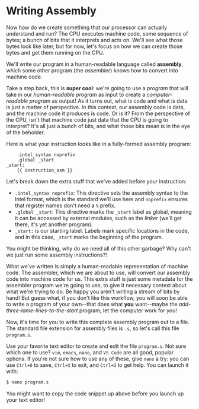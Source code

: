 # Writing Assembly

Now how do we create something that our processor can actually understand and run? The CPU executes machine code, some sequence of bytes; a bunch of bits that it interprets and acts on. We'll see what those bytes look like later, but for now, let's focus on how we can create those bytes and get them running on the CPU.

We'll write our program in a human-readable language called **assembly**, which some other program (the *assembler*) knows how to convert into machine code.

Take a step back, this is **super cool**: we're going to use a *program* that will take in our *human-readable program* as input to create a *computer-readable program* as output! As it turns out, what is code and what is data is just a matter of perspective. In this context, our assembly code is data, and the machine code it produces is code. Or is it? From the perspective of the CPU, isn't that machine code just data that the CPU is going to interpret? It's all just a bunch of bits, and what those bits mean is in the eye of the beholder.

Here is what your instruction looks like in a fully-formed assembly program:

```assembly
    .intel_syntax noprefix
    .global _start
_start:
    {{ instruction_asm }}
```

Let's break down the extra stuff that we've added before your instruction:
- `.intel_syntax noprefix`: This directive sets the assembly syntax to the Intel format, which is the standard we'll use here and `noprefix` ensures that register names don't need a `%` prefix.
- `.global _start`: This directive marks the `_start` label as global, meaning it can be accessed by external modules, such as the *linker* (we'll get there, it's yet another program).
- `_start:` is our starting label. Labels mark specific locations in the code, and in this case, `_start` marks the beginning of the program.

You might be thinking, why do we need all of this other garbage? Why can't we just run some assembly instructions?!

What we've written is simply a human-readable representation of machine code. The assembler, which we are about to use, will convert our assembly code into machine code for us. This extra stuff is just some metadata for the assembler program we're going to use, to give it necessary context about what we're trying to do. Be happy you aren't writing a stream of bits by hand! But guess what, if you don't like this workflow, you will soon be able to write a program of your own--that does what **you** want--maybe the *add-three-lame-lines-to-the-start* program; let the computer work for you!

Now, it's time for you to write this complete assembly program out to a file. The standard file extension for assembly files is `.s`, so let's call this file `program.s`.

Use your favorite text editor to create and edit the file `program.s`. Not sure which one to use? `vim`, `emacs`, `nano`, and `VS Code` are all good, popular options. If you're not sure how to use any of these, give `nano` a try: you can use `Ctrl+O` to save, `Ctrl+X` to exit, and `Ctrl+G` to get help. You can launch it with:

```sh
$ nano program.s
```

You might want to copy the code snippet up above before you launch up your text editor!